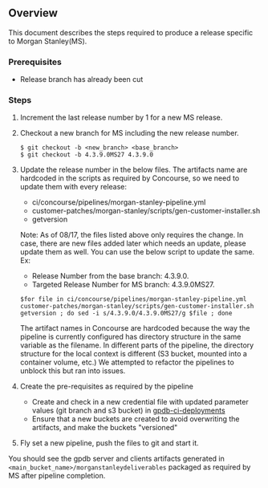 ## Overview
This document describes the steps required to produce a release specific to Morgan Stanley(MS).

### Prerequisites

- Release branch has already been cut

### Steps
1. Increment the last release number by 1 for a new MS release.
2. Checkout a new branch for MS including the new release number.
	
	```
	$ git checkout -b <new_branch> <base_branch>
	$ git checkout -b 4.3.9.0MS27 4.3.9.0
	```
3. Update the release number in the below files. The artifacts name are hardcoded in the scripts as required by Concourse, so we need to update them with every release:
	* ci/concourse/pipelines/morgan-stanley-pipeline.yml
	* customer-patches/morgan-stanley/scripts/gen-customer-installer.sh
	* getversion

	Note: As of 08/17, the files listed above only requires the change. In case, there are new files added later which needs an update, please update them as well.
	You can use the below script to update the same.
	Ex:
	* Release Number from the base branch: 4.3.9.0.
	* Targeted Release Number for MS branch: 4.3.9.0MS27.

 	```
 	$for file in ci/concourse/pipelines/morgan-stanley-pipeline.yml customer-patches/morgan-stanley/scripts/gen-customer-installer.sh getversion ; do sed -i s/4.3.9.0/4.3.9.0MS27/g $file ; done
 	```

	The artifact names in Concourse are hardcoded because the way the pipeline is currently configured has directory structure in the same variable as the filename.
	In different parts of the pipeline, the directory structure for the local context is different (S3 bucket, mounted into a container volume, etc.)
	We attempted to refactor the pipelines to unblock this but ran into issues.
4. Create the pre-requisites as required by the pipeline
	* Create and check in a new credential file with updated parameter values (git branch and s3 bucket) in [gpdb-ci-deployments](https://www.github.com/greenplum-db/gpdb-ci-deployments)
	* Ensure that a new buckets are created to avoid overwriting the artifacts, and make the buckets "versioned"
5. Fly set a new pipeline, push the files to git and start it.

You should see the gpdb server and clients artifacts generated in `<main_bucket_name>/morganstanleydeliverables` packaged as required by MS after pipeline completion.
